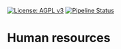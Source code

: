 [![License: AGPL v3](https://img.shields.io/badge/License-AGPL%20v3-blue.svg)](https://www.gnu.org/licenses/agpl-3.0)
[![Pipeline Status](https://gitlab.com/tawasta/odoo/hr/badges/17.0-dev/pipeline.svg)](https://gitlab.com/tawasta/odoo/hr/-/pipelines/)

Human resources
===============

[//]: # (addons)
[//]: # (end addons)
